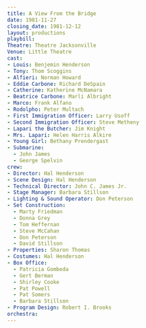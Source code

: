 ```yaml
---
title: A View From the Bridge
date: 1981-11-27
closing_date: 1981-12-12
layout: productions
playbill:
Theatre: Theatre Jacksonville
Venue: Little Theatre
cast:
- Louis: Benjemin Henderson
- Tony: Thom Scoggins
- Alfieri: Norman Howard
- Eddie Carbone: Richard DeSpain
- Catherine: Katherine McNamara
- Beatrice Carbone: Marli Albright
- Marco: Frank Alfano
- Rodolpho: Peter Multach
- First Immigration Officer: Larry Usoff
- Second Immigration Officer: Steve Metheny
- Lapari the Butcher: Jim Knight
- Mrs. Lapari: Helen Harris Alkire
- Young Girl: Bethany Prendergast
- Submarine:
  - John James
  - George Spelvin
crew:
- Director: Hal Henderson
- Scene Design: Hal Henderson
- Technical Director: John C. James Jr.
- Stage Manager: Barbara Stillson
- Lighting & Sound Operator: Don Peterson
- Set Construction:
  - Marty Friedman
  - Donna Grey
  - Tom Heffernan
  - Steve McCahan
  - Don Peterson
  - David Stillson
- Properties: Sharon Thomas
- Costumes: Hal Henderson
- Box Office:
  - Patricia Gombeda
  - Gert Berman
  - Shirley Cooke
  - Pat Powell
  - Pat Somers
  - Barbara Stillson
- Program Design: Robert I. Brooks
orchestra:
---
```


